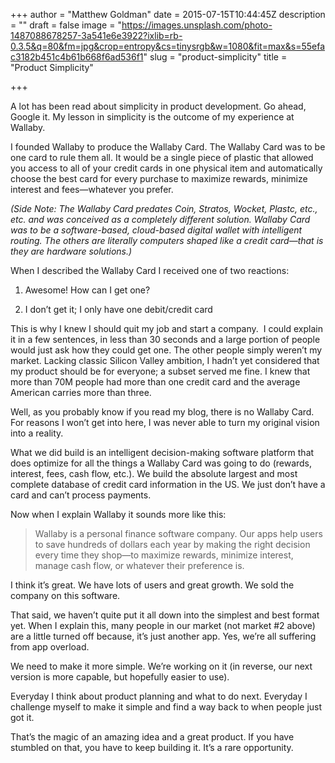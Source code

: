 +++
author = "Matthew Goldman"
date = 2015-07-15T10:44:45Z
description = ""
draft = false
image = "https://images.unsplash.com/photo-1487088678257-3a541e6e3922?ixlib=rb-0.3.5&q=80&fm=jpg&crop=entropy&cs=tinysrgb&w=1080&fit=max&s=55efac3182b451c4b61b668f6ad536f1"
slug = "product-simplicity"
title = "Product Simplicity"

+++


A lot has been read about simplicity in product development. Go ahead, Google it. My lesson in simplicity is the outcome of my experience at Wallaby.

I founded Wallaby to produce the Wallaby Card. The Wallaby Card was to be one card to rule them all. It would be a single piece of plastic that allowed you access to all of your credit cards in one physical item and automatically choose the best card for every purchase to maximize rewards, minimize interest and fees—whatever you prefer.  

_(Side Note: The Wallaby Card predates Coin, Stratos, Wocket, Plastc, etc., etc. and was conceived as a completely different solution. Wallaby Card was to be a software-based, cloud-based digital wallet with intelligent routing. The others are literally computers shaped like a credit card—that is they are hardware solutions.)_

When I described the Wallaby Card I received one of two reactions:

1.  Awesome! How can I get one?  
    
2.  I don’t get it; I only have one debit/credit card

This is why I knew I should quit my job and start a company.  I could explain it in a few sentences, in less than 30 seconds and a large portion of people would just ask how they could get one. The other people simply weren’t my market. Lacking classic Silicon Valley ambition, I hadn’t yet considered that my product should be for everyone; a subset served me fine. I knew that more than 70M people had more than one credit card and the average American carries more than three.

Well, as you probably know if you read my blog, there is no Wallaby Card. For reasons I won’t get into here, I was never able to turn my original vision into a reality.

What we did build is an intelligent decision-making software platform that does optimize for all the things a Wallaby Card was going to do (rewards, interest, fees, cash flow, etc.). We build the absolute largest and most complete database of credit card information in the US. We just don’t have a card and can’t process payments.

Now when I explain Wallaby it sounds more like this:

> Wallaby is a personal finance software company. Our apps help users to save hundreds of dollars each year by making the right decision every time they shop—to maximize rewards, minimize interest, manage cash flow, or whatever their preference is.

I think it’s great. We have lots of users and great growth. We sold the company on this software.

That said, we haven’t quite put it all down into the simplest and best format yet. When I explain this, many people in our market (not market #2 above) are a little turned off because, it’s just another app. Yes, we’re all suffering from app overload.

We need to make it more simple. We’re working on it (in reverse, our next version is more capable, but hopefully easier to use). 

Everyday I think about product planning and what to do next. Everyday I challenge myself to make it simple and find a way back to when people just got it. 

That’s the magic of an amazing idea and a great product. If you have stumbled on that, you have to keep building it. It’s a rare opportunity.

